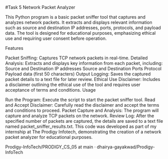 
#Task 5 Network Packet Analyzer

This Python program is a basic packet sniffer tool that captures and analyzes network packets. It extracts and displays relevant information such as source and destination IP addresses, ports, protocols, and payload data. The tool is designed for educational purposes, emphasizing ethical use and requiring user consent before operation.

Features

Packet Sniffing: Captures TCP network packets in real-time.
Detailed Analysis: Extracts and displays key information from each packet, including:
Source and Destination IP addresses
Source and Destination Ports
Protocol
Payload data (first 50 characters)
Output Logging: Saves the captured packet details to a text file for later review.
Ethical Use Disclaimer: Includes a disclaimer outlining the ethical use of the tool and requires user acceptance of terms and conditions.
Usage

Run the Program: Execute the script to start the packet sniffer tool.
Read and Accept Disclaimer: Carefully read the disclaimer and accept the terms and conditions to proceed.
Packet Capture and Analysis: The program will capture and analyze TCP packets on the network.
Review Log: After the specified number of packets are captured, the details are saved to a text file named packet_sniffer_results.txt.
This code was developed as part of my internship at The Prodigy Infotech, demonstrating the creation of a network packet analyzer for educational purposes.

Prodigy-InfoTech/PRODIGY_CS_05 at main · dhairya-gayakwad/Prodigy-InfoTech
